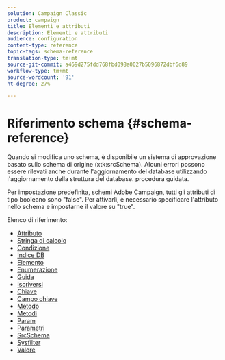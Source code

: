 ```yaml
---
solution: Campaign Classic
product: campaign
title: Elementi e attributi
description: Elementi e attributi
audience: configuration
content-type: reference
topic-tags: schema-reference
translation-type: tm+mt
source-git-commit: a469d275fdd768fbd098a0027b5096872dbf6d89
workflow-type: tm+mt
source-wordcount: '91'
ht-degree: 27%

---
```



# Riferimento schema {#schema-reference}

Quando si modifica uno schema, è disponibile un sistema di approvazione basato sullo schema di origine (xtk:srcSchema). Alcuni errori possono essere rilevati anche durante l&#39;aggiornamento del database utilizzando l&#39;aggiornamento della struttura del database. procedura guidata.

Per impostazione predefinita,  schemi Adobe Campaign, tutti gli attributi di tipo booleano sono &quot;false&quot;. Per attivarli, è necessario specificare l&#39;attributo nello schema e impostarne il valore su &quot;true&quot;.

Elenco di riferimento:

* [Attributo](schema/attribute.md)
* [Stringa di calcolo](schema/compute-string.md)
* [Condizione](schema/condition.md)
* [Indice DB](schema/db-index.md)
* [Elemento](schema/element.md)
* [Enumerazione](schema/enumeration.md)
* [Guida](schema/help.md)
* [Iscriversi](schema/join.md)
* [Chiave](schema/key.md)
* [Campo chiave](schema/keyfield.md)
* [Metodo](schema/method.md)
* [Metodi](schema/methods.md)
* [Param](schema/param.md)
* [Parametri](schema/parameters.md)
* [SrcSchema](schema/srcschema.md)
* [Sysfilter](schema/sysfilter.md)
* [Valore](schema/value.md)
